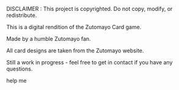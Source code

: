 DISCLAIMER : 
This project is copyrighted. Do not copy, modify, or redistribute.


This is a digital rendition of the Zutomayo Card game. 

Made by a humble Zutomayo fan.

All card designs are taken from the Zutomayo website.


Still a work in progress - feel free to get in contact if you have any questions.

help me
